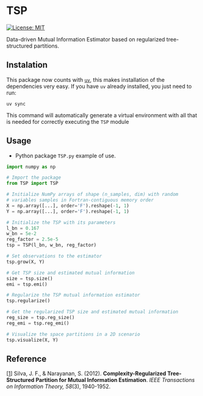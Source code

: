 # TSP
[![License: MIT](https://img.shields.io/badge/License-MIT-yellow.svg)](https://opensource.org/licenses/MIT)


Data-driven Mutual Information Estimator based on regularized tree-structured partitions.

## Instalation

This package now counts with [`uv`](https://docs.astral.sh/uv/), this makes installation of the dependencies very easy. If you have `uv` already installed, you just need to run:

```
uv sync
```

This command will automatically generate a virtual environment with all that is needed for correctly executing the `TSP` module

## Usage
- Python package `TSP.py` example of use.
```Python
import numpy as np

# Import the package
from TSP import TSP

# Initialize NumPy arrays of shape (n_samples, dim) with random 
# variables samples in Fortran-contiguous memory order
X = np.array([...], order='F').reshape(-1, 1)
Y = np.array([...], order='F').reshape(-1, 1)

# Initialize the TSP with its parameters
l_bn = 0.167
w_bn = 5e-2
reg_factor = 2.5e-5
tsp = TSP(l_bn, w_bn, reg_factor)

# Set observations to the estimator
tsp.grow(X, Y)

# Get TSP size and estimated mutual information
size = tsp.size()
emi = tsp.emi()

# Regularize the TSP mutual information estimator
tsp.regularize()

# Get the regularized TSP size and estimated mutual information
reg_size = tsp.reg_size()
reg_emi = tsp.reg_emi()

# Visualize the space partitions in a 2D scenario
tsp.visualize(X, Y)
```

## Reference
[[1](https://sail.usc.edu/publications/files/silva_tit_2012.pdf)] Silva, J. F., & Narayanan, S. (2012). **Complexity-Regularized Tree-Structured Partition for Mutual Information Estimation**. *IEEE Transactions on Information Theory, 58*(3), 1940-1952.

